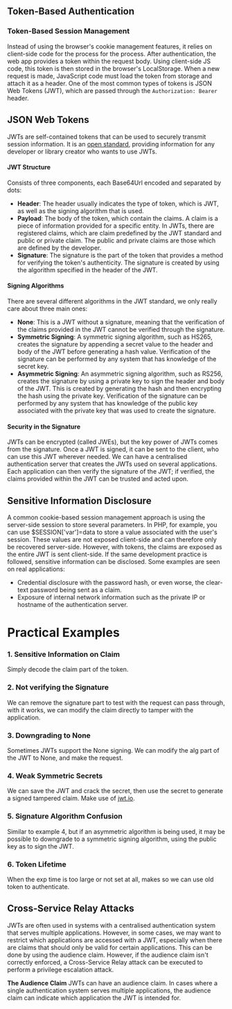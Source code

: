## Token-Based Authentication
### Token-Based Session Management
Instead of using the browser's cookie management features, it relies on client-side code for the process for the process. After authentication, the web app provides a token within the request body. Using client-side JS code, this token is then stored in the browser's LocalStorage.
When a new request is made, JavaScript code must load the token from storage and attach it as a header. 
One of the most common types of tokens is JSON Web Tokens (JWT), which are passed through the `Authorization: Bearer` header.

## JSON Web Tokens
JWTs are self-contained tokens that can be used to securely transmit session information. It is an [open standard](https://tools.ietf.org/html/rfc7519), providing information for any developer or library creator who wants to use JWTs.

#### JWT Structure
Consists of three components, each Base64Url encoded and separated by dots:
- **Header**: The header usually indicates the type of token, which is JWT, as well as the signing algorithm that is used.
- **Payload**: The body of the token, which contain the claims. A claim is a piece of information provided for a specific entity. In JWTs, there are registered claims, which are claim predefined by the JWT standard and public or private claim. The public and private claims are those which are defined by the developer.
- **Signature**: The signature is the part of the token that provides a method for verifying the token's authenticity. The signature is created by using the algorithm specified in the header of the JWT.
#### Signing Algorithms
There are several different algorithms in the JWT standard, we only really care about three main ones:
- **None**: This is a JWT without a signature, meaning that the verification of the claims provided in the JWT cannot be verified through the signature.
- **Symmetric Signing**: A symmetric signing algorithm, such as HS265, creates the signature by appending a secret value to the header and body of the JWT before generating a hash value. Verification of the signature can be performed by any system that has knowledge of the secret key.
- **Asymmetric Signing**: An asymmetric signing algorithm, such as RS256, creates the signature by using a private key to sign the header and body of the JWT. This is created by generating the hash and then encrypting the hash using the private key. Verification of the signature can be performed by any system that has knowledge of the public key associated with the private key that was used to create the signature.
#### Security in the Signature
JWTs can be encrypted (called JWEs), but the key power of JWTs comes from the signature. Once a JWT is signed, it can be sent to the client, who can use this JWT wherever needed. We can have a centralised authentication server that creates the JWTs used on several applications. Each application can then verify the signature of the JWT; if verified, the claims provided within the JWT can be trusted and acted upon.

## Sensitive Information Disclosure
A common cookie-based session management approach is using the server-side session to store several parameters. In PHP, for example, you can use $SESSION['var']=data to store a value associated with the user's session. These values are not exposed client-side and can therefore only be recovered server-side. However, with tokens, the claims are exposed as the entire JWT is sent client-side. If the same development practice is followed, sensitive information can be disclosed. Some examples are seen on real applications:

- Credential disclosure with the password hash, or even worse, the clear-text password being sent as a claim.
- Exposure of internal network information such as the private IP or hostname of the authentication server.

# Practical Examples
### 1. Sensitive Information on Claim
Simply decode the claim part of the token.
### 2. Not verifying the Signature
We can remove the signature part to test with the request can pass through, with it works, we can modify the claim directly to tamper with the application.
### 3. Downgrading to None
Sometimes JWTs support the None signing. We can modify the alg part of the JWT to None, and make the request.

### 4. Weak Symmetric Secrets
We can save the JWT and crack the secret, then use the secret to generate a signed tampered claim. Make use of [jwt.io](https://jwt.io).
### 5. Signature Algorithm Confusion
Similar to example 4, but if an asymmetric algorithm is being used, it may be possible to downgrade to a symmetric signing algorithm, using the public key as to sign the JWT.
### 6. Token Lifetime
When the exp time is too large or not set at all, makes so we can use old token to authenticate.

## Cross-Service Relay Attacks
JWTs are often used in systems with a centralised authentication system that serves multiple applications. However, in some cases, we may want to restrict which applications are accessed with a JWT, especially when there are claims that should only be valid for certain applications. This can be done by using the audience claim. However, if the audience claim isn't correctly enforced, a Cross-Service Relay attack can be executed to perform a privilege escalation attack.

**The Audience Claim**
JWTs can have an audience claim. In cases where a single authentication system serves multiple applications, the audience claim can indicate which application the JWT is intended for.